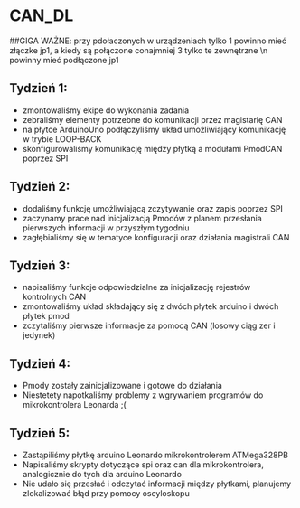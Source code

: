 # CAN_DL
##GIGA WAŻNE: 
  przy pdołaczonych w urządzeniach tylko 1 powinno mieć złączke jp1, a kiedy są połączone conajmniej 3 tylko te zewnętrzne \n
  powinny mieć podłączone jp1
## Tydzień 1:
  - zmontowaliśmy ekipe do wykonania zadania
  - zebraliśmy elementy potrzebne do komunikacji przez magistarlę CAN  
  - na płytce ArduinoUno podłączyliśmy układ umożliwiający komunikację w trybie LOOP-BACK
  - skonfigurowaliśmy komunikację między płytką a modułami PmodCAN poprzez SPI
## Tydzień 2:
  - dodaliśmy funkcję umożliwiającą zczytywanie oraz zapis poprzez SPI
  - zaczynamy prace nad inicjalizacją Pmodów z planem przesłania pierwszych informacji w przyszłym tygodniu
  - zagłębialiśmy się w tematyce konfiguracji oraz działania magistrali CAN
## Tydzień 3:
- napisaliśmy funkcje odpowiedzialne za inicjalizację rejestrów kontrolnych CAN
- zmontowaliśmy układ składający się z dwóch płytek arduino i dwóch płytek pmod
- zczytaliśmy pierwsze informacje za pomocą CAN (losowy ciąg zer i jedynek)
## Tydzień 4:
- Pmody zostały zainicjalizowane i gotowe do działania
- Niestetety napotkaliśmy problemy z wgrywaniem programów do mikrokontrolera Leonarda ;(
## Tydzień 5:
- Zastąpiliśmy płytkę arduino Leonardo mikrokontrolerem ATMega328PB
- Napisaliśmy skrypty dotyczące spi oraz can dla mikrokontrolera, analogicznie do tych dla arduino Leonardo
- Nie udało się przesłać i odczytać informacji między płytkami, planujemy zlokalizować błąd przy pomocy oscyloskopu

